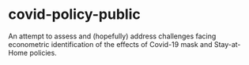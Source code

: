 # covid-policy-public
An attempt to assess and (hopefully) address challenges facing econometric identification of the effects of Covid-19 mask and Stay-at-Home policies.
